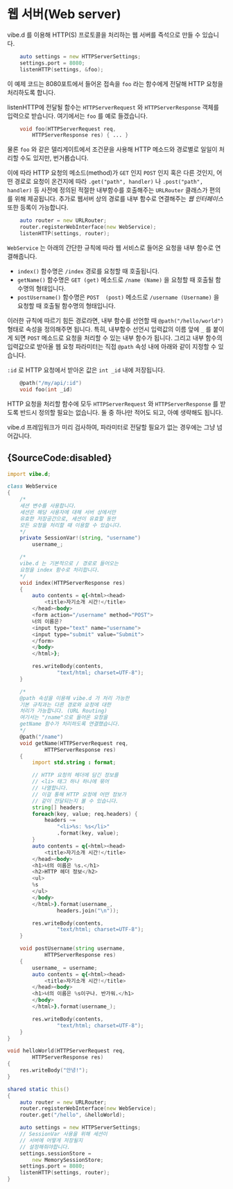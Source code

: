 # 웹 서버(Web server)

vibe.d 를 이용해 HTTP(S) 프로토콜을 처리하는 웹 서버를 즉석으로 만들 수 있습니다.


```d
    auto settings = new HTTPServerSettings;
    settings.port = 8080;
    listenHTTP(settings, &foo);
```

이 예제 코드는 8080포트에서 들어온 접속을 `foo` 라는 함수에게 전달해 HTTP 요청을 처리하도록 합니다.

listenHTTP에 전달될 함수는 `HTTPServerRequest` 와 `HTTPServerResponse` 객체를 입력으로 받습니다. 여기에서는 `foo` 를 예로 들겠습니다.

```d
    void foo(HTTPServerRequest req,
        HTTPServerResponse res) { ... }
```

물론 `foo` 와 같은 델리게이트에서 조건문을 사용해 HTTP 메소드와 경로별로 일일이 처리할 수도 있지만, 번거롭습니다.

이에 따라 HTTP 요청의 메소드(method)가 `GET` 인지 `POST` 인지 혹은 다른 것인지, 어떤 경로로 요청이 온건지에 따라 `.get("path", handler)` 나 `.post("path", handler)` 등 사전에 정의된 적절한 내부함수를 호출해주는 `URLRouter` 클래스가 편의를 위해 제공됩니다. 추가로 웹서버 상의 경로를 내부 함수로 연결해주는 *웹 인터페이스* 또한 등록이 가능합니다.

```d
    auto router = new URLRouter;
    router.registerWebInterface(new WebService);
    listenHTTP(settings, router);
```

`WebService` 는 아래의 간단한 규칙에 따라 웹 서비스로 들어온 요청을 내부 함수로 연결해줍니다.

* `index()` 함수명은 `/index` 경로를 요청할 때 호출됩니다.
* `getName()` 함수명은 `GET (get)` 메소드로 `/name (Name)` 을 요청할 때 호출될 함수명의 형태입니다.
* `postUsername()` 함수명은 `POST  (post)` 메소드로 `/username (Username)` 을 요청할 때 호출될 함수명의 형태입니다.

이러한 규칙에 따르기 힘든 경로라면, 내부 함수를 선언할 때 `@path("/hello/world")` 형태로 속성을 정의해주면 됩니다.
특히, 내부함수 선언시 입력값의 이름 앞에 `_` 를 붙이게 되면 `POST` 메소드로 요청을 처리할 수 있는 내부 함수가 됩니다.
그리고 내부 함수의 입력값으로 받아올 웹 요청 파라미터는 직접 `@path` 속성 내에 아래와 같이 지정할 수 있습니다.

`:id` 로 HTTP 요청에서 받아온 값은 `int _id` 내에 저장됩니다.

```d
    @path("/my/api/:id")
    void foo(int _id)
```

HTTP 요청을 처리할 함수에 모두 `HTTPServerRequest` 와 `HTTPServerResponse` 를 받도록 반드시 정의할 필요는 없습니다. 둘 중 하나만 적어도 되고, 아예 생략해도 됩니다.

vibe.d 프레임워크가 미리 검사하여, 파라미터로 전달할 필요가 없는 경우에는 그냥 넘어갑니다.

## {SourceCode:disabled}

```d
import vibe.d;

class WebService
{
    /*
    세션 변수를 사용합니다.
    세션은 해당 사용자에 대해 서버 상에서만
    유효한 저장공간으로, 세션이 유효할 동안
    모든 요청을 처리할 때 이용할 수 있습니다.
    */
    private SessionVar!(string, "username")
        username_;

    /*
    vibe.d 는 기본적으로 / 경로로 들어오는
    요청을 index 함수로 처리합니다.
    */
    void index(HTTPServerResponse res)
    {
        auto contents = q{<html><head>
            <title>자기소개 시간!</title>
        </head><body>
        <form action="/username" method="POST">
        너의 이름은?
        <input type="text" name="username">
        <input type="submit" value="Submit">
        </form>
        </body>
        </html>};

        res.writeBody(contents,
                "text/html; charset=UTF-8");
    }

    /*
    @path 속성을 이용해 vibe.d 가 처리 가능한
    기본 규칙과는 다른 경로와 요청에 대한
    처리가 가능합니다. (URL Routing)
    여기서는 "/name"으로 들어온 요청을
    getName 함수가 처리하도록 연결했습니다.
    */
    @path("/name")
    void getName(HTTPServerRequest req,
            HTTPServerResponse res)
    {
        import std.string : format;

        // HTTP 요청의 헤더에 담긴 정보를
        // <li> 태그 하나 하나에 묶어
        // 나열합니다.
        // 이걸 통해 HTTP 요청에 어떤 정보가
        // 같이 전달되는지 볼 수 있습니다.
        string[] headers;
        foreach(key, value; req.headers) {
            headers ~=
                "<li>%s: %s</li>"
                .format(key, value);
        }
        auto contents = q{<html><head>
            <title>자기소개 시간!</title>
        </head><body>
        <h1>너의 이름은 %s.</h1>
        <h2>HTTP 헤더 정보</h2>
        <ul>
        %s
        </ul>
        </body>
        </html>}.format(username_,
                headers.join("\n"));

        res.writeBody(contents,
                "text/html; charset=UTF-8");
    }

    void postUsername(string username,
            HTTPServerResponse res)
    {
        username_ = username;
        auto contents = q{<html><head>
            <title>자기소개 시간!</title>
        </head><body>
        <h1>너의 이름은 %s이구나. 반가워.</h1>
        </body>
        </html>}.format(username_);

        res.writeBody(contents,
                "text/html; charset=UTF-8");
    }
}

void helloWorld(HTTPServerRequest req,
        HTTPServerResponse res)
{
    res.writeBody("안녕!");
}

shared static this()
{
    auto router = new URLRouter;
    router.registerWebInterface(new WebService);
    router.get("/hello", &helloWorld);

    auto settings = new HTTPServerSettings;
    // SessionVar 사용을 위해 세션이
    // 서버에 어떻게 저장될지
    // 설정해줘야합니다.
    settings.sessionStore =
        new MemorySessionStore;
    settings.port = 8080;
    listenHTTP(settings, router);
}
```

